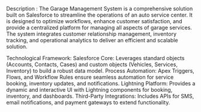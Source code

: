 Description :
The Garage Management System is a comprehensive solution built on Salesforce to streamline the operations of an auto service center. It is designed to optimize workflows, enhance customer satisfaction, and provide a centralized platform for managing all aspects of garage services. The system integrates customer relationship management, inventory tracking, and operational analytics to deliver an efficient and scalable solution.


Technological Framework:
Salesforce Core: 
  Leverages standard objects (Accounts, Contacts, Cases) and custom objects (Vehicles, Services, Inventory) to build a robust data model.
Process Automation: 
  Apex Triggers, Flows, and Workflow Rules ensure seamless automation for service booking, inventory updates, and notifications.
Lightning Platform:
  Provides a dynamic and interactive UI with Lightning components for booking, inventory, and dashboards.
Third-Party Integrations: 
  Includes APIs for SMS, email notifications, and payment gateways to extend functionality.
